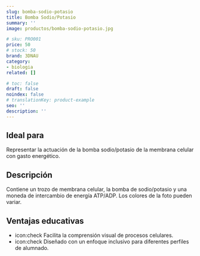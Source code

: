 ```yaml
---
slug: bomba-sodio-potasio
title: Bomba Sodio/Potasio
summary: ''
image: productos/bomba-sodio-potasio.jpg

# sku: PRO001
price: 50
# stock: 50
brand: 3DNAU
category:
- biologia
related: []

# toc: false
draft: false
noindex: false
# translationKey: product-example
seo: ''
description: ''
---
```

## Ideal para

Representar la actuación de la bomba sodio/potasio de la membrana celular con gasto energético. 

## Descripción

Contiene un trozo de membrana celular, la bomba de sodio/potasio y una moneda de intercambio de energía ATP/ADP. Los colores de la foto pueden variar.

## Ventajas educativas

- icon:check Facilita la comprensión visual de procesos celulares.
- icon:check Diseñado con un enfoque inclusivo para diferentes perfiles de alumnado.
